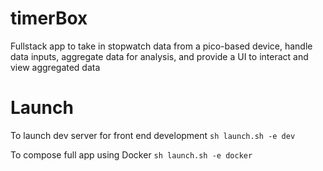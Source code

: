 # timerBox

Fullstack app to take in stopwatch data from a pico-based device, handle data inputs, aggregate data for analysis, and provide a UI to interact and view aggregated data

# Launch
To launch dev server for front end development
`sh launch.sh -e dev`

To compose full app using Docker
`sh launch.sh -e docker`